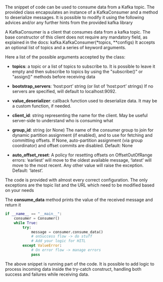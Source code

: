 
The snippet of code can be used to consume data from a Kafka topic. 
The provided class encapsulates an instance of a KafkaConsumer and a method to deserialize messages.
It is possible to modify it using the following advices and/or any further hints from the provided kafka library

A KafkaConsumer is a client that consumes data from a kafka topic. 
The base constructor of this client does not require any mandatory field, as explained in the docs: kafka.KafkaConsumer(*topics, **configs)
It accepts an optional list of topics and a series of keyword arguments.

Here a list of the possible arguments accepted by the class:
 - **topics**: a topic or a list of topics to subscribe to. It is possible to leave it empty and then subscribe to topics by using the "subscribe()" or "assign()" methods before receiving data

- **bootstrap_servers**: ‘host:port’ string (or list of ‘host:port’ strings) If no servers are specified, will default to localhost:9092.
- **value_deserializer**: callback function used to deserialize data. It may be a custom function, if needed.
- **client_id**: string representing the name for the client. May be useful server-side to understand who is consuming what
- **group_id**: string (or None) The name of the consumer group to join for dynamic partition assignment (if enabled), and to use for fetching and committing offsets. If None, auto-partition assignment (via group coordinator) and offset commits are disabled. Default: None
- **auto_offset_reset**: A policy for resetting offsets on OffsetOutOfRange errors: ‘earliest’ will move to the oldest available message, 
    ‘latest’ will move to the most recent. Any other value will raise the exception. Default: ‘latest’.

The code is provided with almost every correct configuration. The only exceptions are the topic list and the URL which need to be modified based on your needs

The **consume_data** method prints the value of the received message and return it

```python
if __name__ == "__main__":
    consumer = Consumer()   
    while True:
        try:
            message = consumer.consume_data()
            # onSuccess flow -> do stuff
            # Add your logic for HITL
        except ValueError:
            # On error flow -> manage errors
            pass
```
The above snippet is running part of the code. It is possible to add logic to process incoming data inside the try-catch construct, handling both success and failures while receiving data. 
